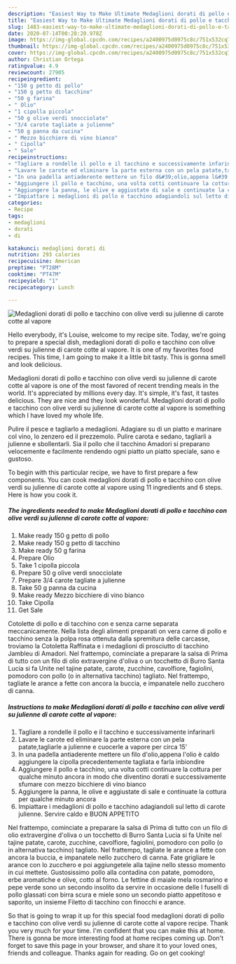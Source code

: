 ```yaml
---
description: "Easiest Way to Make Ultimate Medaglioni dorati di pollo e tacchino con olive verdi su julienne di carote cotte al vapore"
title: "Easiest Way to Make Ultimate Medaglioni dorati di pollo e tacchino con olive verdi su julienne di carote cotte al vapore"
slug: 1483-easiest-way-to-make-ultimate-medaglioni-dorati-di-pollo-e-tacchino-con-olive-verdi-su-julienne-di-carote-cotte-al-vapore
date: 2020-07-14T00:28:20.978Z
image: https://img-global.cpcdn.com/recipes/a2400975d0975c8c/751x532cq70/medaglioni-dorati-di-pollo-e-tacchino-con-olive-verdi-su-julienne-di-carote-cotte-al-vapore-recipe-main-photo.jpg
thumbnail: https://img-global.cpcdn.com/recipes/a2400975d0975c8c/751x532cq70/medaglioni-dorati-di-pollo-e-tacchino-con-olive-verdi-su-julienne-di-carote-cotte-al-vapore-recipe-main-photo.jpg
cover: https://img-global.cpcdn.com/recipes/a2400975d0975c8c/751x532cq70/medaglioni-dorati-di-pollo-e-tacchino-con-olive-verdi-su-julienne-di-carote-cotte-al-vapore-recipe-main-photo.jpg
author: Christian Ortega
ratingvalue: 4.9
reviewcount: 27905
recipeingredient:
- "150 g petto di pollo"
- "150 g petto di tacchino"
- "50 g farina"
- " Olio"
- "1 cipolla piccola"
- "50 g olive verdi snocciolate"
- "3/4 carote tagliate a julienne"
- "50 g panna da cucina"
- " Mezzo bicchiere di vino bianco"
- " Cipolla"
- " Sale"
recipeinstructions:
- "Tagliare a rondelle il pollo e il tacchino e successivamente infarinarli"
- "Lavare le carote ed eliminare la parte esterna con un pela patate,tagliarle a julienne e cuocerle a vapore per circa 15&#39;"
- "In una padella antiaderente mettere un filo d&#39;olio,appena l&#39;olio è caldo aggiungere la cipolla precedentemente tagliata e farla inbiondire"
- "Aggiungere il pollo e tacchino, una volta cotti continuare la cottura per qualche minuto ancora in modo che diventino dorati e successivamente sfumare con mezzo bicchiere di vino bianco"
- "Aggiungere la panna, le olive e aggiustate di sale e continuate la cottura per qualche minuto ancora"
- "Impiattare i medaglioni di pollo e tacchino adagiandoli sul letto di carote julienne. Servire caldo e BUON APPETITO"
categories:
- Recipe
tags:
- medaglioni
- dorati
- di

katakunci: medaglioni dorati di 
nutrition: 293 calories
recipecuisine: American
preptime: "PT28M"
cooktime: "PT47M"
recipeyield: "1"
recipecategory: Lunch

---
```



![Medaglioni dorati di pollo e tacchino con olive verdi su julienne di carote cotte al vapore](https://img-global.cpcdn.com/recipes/a2400975d0975c8c/751x532cq70/medaglioni-dorati-di-pollo-e-tacchino-con-olive-verdi-su-julienne-di-carote-cotte-al-vapore-recipe-main-photo.jpg)

Hello everybody, it's Louise, welcome to my recipe site. Today, we're going to prepare a special dish, medaglioni dorati di pollo e tacchino con olive verdi su julienne di carote cotte al vapore. It is one of my favorites food recipes. This time, I am going to make it a little bit tasty. This is gonna smell and look delicious.

Medaglioni dorati di pollo e tacchino con olive verdi su julienne di carote cotte al vapore is one of the most favored of recent trending meals in the world. It's appreciated by millions every day. It's simple, it's fast, it tastes delicious. They are nice and they look wonderful. Medaglioni dorati di pollo e tacchino con olive verdi su julienne di carote cotte al vapore is something which I have loved my whole life.

Pulire il pesce e tagliarlo a medaglioni. Adagiare su di un piatto e marinare col vino, lo zenzero ed il prezzemolo. Pulire carota e sedano, tagliarli a julienne e sbollentarli. Sia il pollo che il tacchino Amadori si preparano velocemente e facilmente rendendo ogni piatto un piatto speciale, sano e gustoso.


To begin with this particular recipe, we have to first prepare a few components. You can cook medaglioni dorati di pollo e tacchino con olive verdi su julienne di carote cotte al vapore using 11 ingredients and 6 steps. Here is how you cook it.

<!--inarticleads1-->

##### The ingredients needed to make Medaglioni dorati di pollo e tacchino con olive verdi su julienne di carote cotte al vapore:

1. Make ready 150 g petto di pollo
1. Make ready 150 g petto di tacchino
1. Make ready 50 g farina
1. Prepare  Olio
1. Take 1 cipolla piccola
1. Prepare 50 g olive verdi snocciolate
1. Prepare 3/4 carote tagliate a julienne
1. Take 50 g panna da cucina
1. Make ready  Mezzo bicchiere di vino bianco
1. Take  Cipolla
1. Get  Sale


Cotolette di pollo e di tacchino con e senza carne separata meccanicamente. Nella lista degli alimenti preparati on vera carne di pollo e tacchino senza la polpa rosa ottenuta dalla spremitura delle carcasse, troviamo la Cotoletta Raffinata e i medaglioni di prosciutto di tacchino Jambleu di Amadori. Nel frattempo, cominciate a preparare la salsa di Prima di tutto con un filo di olio extravergine d&#39;oliva o un tocchetto di Burro Santa Lucia si fa Unite nel tajine patate, carote, zucchine, cavolfiore, fagiolini, pomodoro con pollo (o in alternativa tacchino) tagliato. Nel frattempo, tagliate le arance a fette con ancora la buccia, e impanatele nello zucchero di canna. 

<!--inarticleads2-->

##### Instructions to make Medaglioni dorati di pollo e tacchino con olive verdi su julienne di carote cotte al vapore:

1. Tagliare a rondelle il pollo e il tacchino e successivamente infarinarli
1. Lavare le carote ed eliminare la parte esterna con un pela patate,tagliarle a julienne e cuocerle a vapore per circa 15&#39;
1. In una padella antiaderente mettere un filo d&#39;olio,appena l&#39;olio è caldo aggiungere la cipolla precedentemente tagliata e farla inbiondire
1. Aggiungere il pollo e tacchino, una volta cotti continuare la cottura per qualche minuto ancora in modo che diventino dorati e successivamente sfumare con mezzo bicchiere di vino bianco
1. Aggiungere la panna, le olive e aggiustate di sale e continuate la cottura per qualche minuto ancora
1. Impiattare i medaglioni di pollo e tacchino adagiandoli sul letto di carote julienne. Servire caldo e BUON APPETITO


Nel frattempo, cominciate a preparare la salsa di Prima di tutto con un filo di olio extravergine d&#39;oliva o un tocchetto di Burro Santa Lucia si fa Unite nel tajine patate, carote, zucchine, cavolfiore, fagiolini, pomodoro con pollo (o in alternativa tacchino) tagliato. Nel frattempo, tagliate le arance a fette con ancora la buccia, e impanatele nello zucchero di canna. Fate grigliare le arance con lo zucchero e poi aggiungetele alla tajine nello stesso momento in cui mettete. Gustosissimo pollo alla contadina con patate, pomodoro, erbe aromatiche e olive, cotto al forno. Le fettine di maiale mela rosmarino e pepe verde sono un secondo insolito da servire in occasione delle I fuselli di pollo glassati con birra scura e miele sono un secondo piatto appetitoso e saporito, un insieme Filetto di tacchino con finocchi e arance. 

So that is going to wrap it up for this special food medaglioni dorati di pollo e tacchino con olive verdi su julienne di carote cotte al vapore recipe. Thank you very much for your time. I'm confident that you can make this at home. There is gonna be more interesting food at home recipes coming up. Don't forget to save this page in your browser, and share it to your loved ones, friends and colleague. Thanks again for reading. Go on get cooking!
